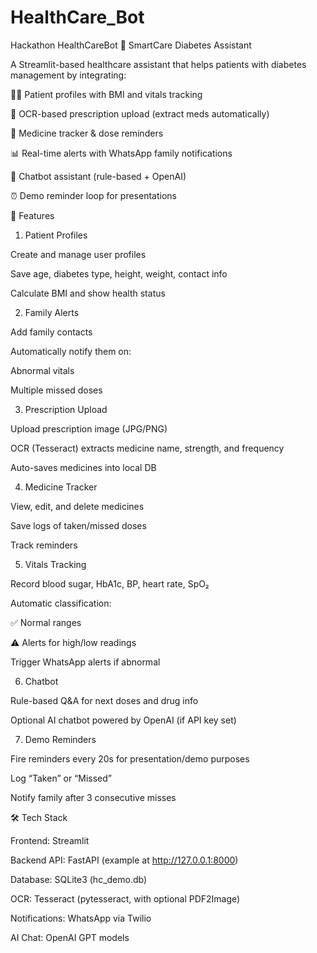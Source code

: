 # HealthCare_Bot
Hackathon HealthCareBot
🏥 SmartCare Diabetes Assistant

A Streamlit-based healthcare assistant that helps patients with diabetes management by integrating:

🧑‍⚕️ Patient profiles with BMI and vitals tracking

📄 OCR-based prescription upload (extract meds automatically)

💊 Medicine tracker & dose reminders

📊 Real-time alerts with WhatsApp family notifications

🤖 Chatbot assistant (rule-based + OpenAI)

⏰ Demo reminder loop for presentations

🚀 Features
1. Patient Profiles

Create and manage user profiles

Save age, diabetes type, height, weight, contact info

Calculate BMI and show health status

2. Family Alerts

Add family contacts

Automatically notify them on:

Abnormal vitals

Multiple missed doses

3. Prescription Upload

Upload prescription image (JPG/PNG)

OCR (Tesseract) extracts medicine name, strength, and frequency

Auto-saves medicines into local DB

4. Medicine Tracker

View, edit, and delete medicines

Save logs of taken/missed doses

Track reminders

5. Vitals Tracking

Record blood sugar, HbA1c, BP, heart rate, SpO₂

Automatic classification:

✅ Normal ranges

⚠️ Alerts for high/low readings

Trigger WhatsApp alerts if abnormal

6. Chatbot

Rule-based Q&A for next doses and drug info

Optional AI chatbot powered by OpenAI (if API key set)

7. Demo Reminders

Fire reminders every 20s for presentation/demo purposes

Log “Taken” or “Missed”

Notify family after 3 consecutive misses

🛠️ Tech Stack

Frontend: Streamlit

Backend API: FastAPI (example at http://127.0.0.1:8000)

Database: SQLite3 (hc_demo.db)

OCR: Tesseract (pytesseract, with optional PDF2Image)

Notifications: WhatsApp via Twilio

AI Chat: OpenAI GPT models
